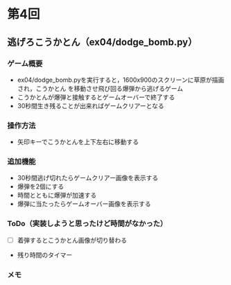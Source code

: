 # 第4回
## 逃げろこうかとん（ex04/dodge_bomb.py）
### ゲーム概要
- ex04/dodge_bomb.pyを実行すると，1600x900のスクリーンに草原が描画され，こうかとん
を移動させ飛び回る爆弾から逃げるゲーム
- こうかとんが爆弾と接触するとゲームオーバーで終了する
- 30秒間生き残ることが出来ればゲームクリアーとなる
### 操作方法
- 矢印キーでこうかとんを上下左右に移動する
### 追加機能
- 30秒間逃げ切れたらゲームクリアー画像を表示する
- 爆弾を2個にする
- 時間とともに爆弾が加速する
- 爆弾に当たったらゲームオーバー画像を表示する
### ToDo（実装しようと思ったけど時間がなかった）
- [ ] 着弾するとこうかとん画像が切り替わる
- 残り時間のタイマー
### メモ